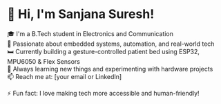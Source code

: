 # 👋 Hi, I'm Sanjana Suresh!

🎓 I'm a B.Tech student in Electronics and Communication  
🤖 Passionate about embedded systems, automation, and real-world tech  
🛏️ Currently building a gesture-controlled patient bed using ESP32, MPU6050 & Flex Sensors  
🌱 Always learning new things and experimenting with hardware projects  
📫 Reach me at: [your email or LinkedIn]

<!-- Optional fun fact -->
⚡ Fun fact: I love making tech more accessible and human-friendly!


